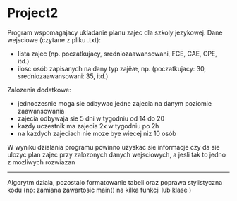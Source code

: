 # Project2
Program wspomagajacy ukladanie planu zajec dla szkoly jezykowej. 
Dane wejsciowe (czytane z pliku .txt):
- lista zajec (np. poczatkujacy, sredniozaawansowani, FCE, CAE, CPE, itd.)
- ilosc osób zapisanych na dany typ zajêæ, np. (poczatkujacy: 30, sredniozaawansowani: 35, itd.)

Zalozenia dodatkowe:
- jednoczesnie moga sie odbywac jedne zajecia na danym poziomie zaawansowania 
- zajecia odbywaja sie 5 dni w tygodniu od 14 do 20
- kazdy uczestnik ma zajecia 2x w tygodniu po 2h
- na kazdych zajeciach nie moze bye wiecej niz 10 osób

W wyniku dzialania programu powinno uzyskac sie informacje czy da sie ulozyc plan zajec przy zalozonych danych wejsciowych, 
a jesli tak to jedno z mozliwych rozwiazan

---------
Algorytm dziala, pozostalo formatowanie tabeli oraz poprawa stylistyczna kodu 
(np: zamiana zawartosic main() na kilka funkcji lub klase )
